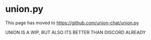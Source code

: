 # union.py

This page has moved to https://github.com/union-chat/union.py

UNION IS A WIP, BUT ALSO ITS BETTER THAN DISCORD ALREADY
